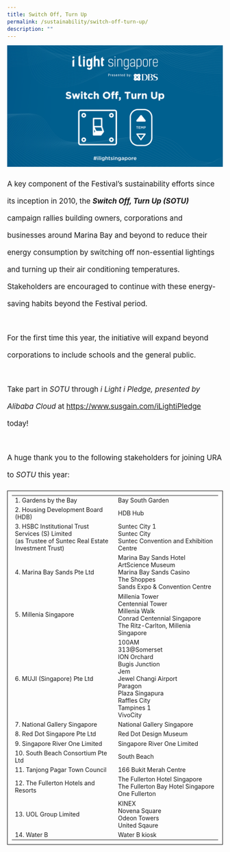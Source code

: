 ```yaml
---
title: Switch Off, Turn Up
permalink: /sustainability/switch-off-turn-up/
description: ""
---
```

![](/images/Sustainability/ilight%20switch%20off%20turn%20up%20(1)-03.png)
<p style="font-size:17px; line-height:40px">A key component of the Festival’s sustainability efforts since its inception in 2010, the <b><i>Switch Off, Turn Up (SOTU)</i></b> campaign rallies building owners, corporations and businesses around Marina Bay and beyond to reduce their energy consumption by switching off non-essential lightings and turning up their air conditioning temperatures. Stakeholders are encouraged to continue with these energy-saving habits beyond the Festival period.
<br><br>
For the first time this year, the initiative will expand beyond corporations to include schools and the general public. 
<br><br>
Take part in <i>SOTU</i> through <i>i Light i Pledge, presented by Alibaba Cloud</i> at <a target="_blank" href="https://www.susgain.com/iLightiPledge">https://www.susgain.com/iLightiPledge</a> today!
<br><br>
A huge thank you to the following stakeholders for joining URA to&nbsp;<i>SOTU</i> this year:<br>
</p><p></p><table style="width:100%; border:1px solid black; border-collapse:collapse; padding:10px">
<tbody>
	<tr><td style="width:50%">
		1. Gardens by the Bay</td><td style="width:50%"> Bay South Garden</td></tr>
	<tr><td style="width:50%">2. Housing Development Board (HDB)</td><td style="width:50%">HDB Hub</td></tr>
	<tr><td style="width:50%">3. HSBC Institutional Trust Services (S) Limited<br>
(as Trustee of Suntec Real Estate Investment Trust)</td><td style="width:50%">Suntec City 1<br>Suntec City<br>Suntec Convention and Exhibition Centre</td></tr>
	<tr><td style="width:50%">4. Marina Bay Sands Pte Ltd</td><td style="width:50%">Marina Bay Sands Hotel<br>ArtScience Museum<br>Marina Bay Sands Casino<br>The Shoppes<br>Sands Expo &amp; Convention Centre</td></tr>
	<tr><td style="width:50%">5. Millenia Singapore</td><td style="width:50%">Millenia Tower<br>Centennial Tower<br>Millenia Walk<br>Conrad Centennial Singapore<br>The Ritz-Carlton, Millenia Singapore</td></tr>
	<tr><td style="width:50%">6. MUJI (Singapore) Pte Ltd</td><td style="width:50%">100AM<br>313@Somerset<br>ION Orchard<br>Bugis Junction<br>Jem<br>Jewel Changi Airport<br>Paragon<br>Plaza Singapura<br>Raffles City<br>Tampines 1<br>VivoCity</td></tr>
	<tr><td style="width:50%">7. National Gallery Singapore</td><td style="width:50%">National Gallery Singapore</td></tr>
	<tr><td style="width:50%">8. Red Dot Singapore Pte Ltd</td><td style="width:50%">Red Dot Design Museum</td></tr>
	<tr><td style="width:50%">9. Singapore River One Limited</td><td style="width:50%">Singapore River One Limited</td></tr>
	<tr><td style="width:50%">10. South Beach Consortium Pte Ltd</td><td style="width:50%">South Beach</td></tr>
	<tr><td style="width:50%">11. Tanjong Pagar Town Council</td><td style="width:50%">166 Bukit Merah Centre</td></tr>
	<tr><td style="width:50%">12. The Fullerton Hotels and Resorts</td><td style="width:50%">The Fullerton Hotel Singapore<br>The Fullerton Bay Hotel Singapore<br>One Fullerton</td></tr>
	<tr><td style="width:50%">13. UOL Group Limited</td><td style="width:50%">KINEX<br>Novena Square<br>Odeon Towers<br>United Sqaure</td></tr>
	<tr><td style="width:50%">14. Water B</td><td style="width:50%">Water B kiosk</td></tr>
</tbody></table><p></p>